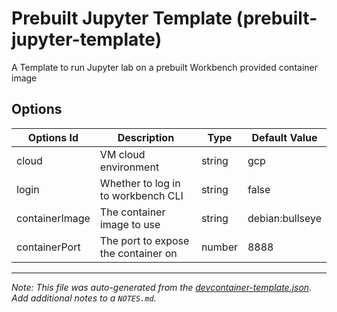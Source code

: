 
# Prebuilt Jupyter Template (prebuilt-jupyter-template)

A Template to run Jupyter lab on a prebuilt Workbench provided container image

## Options

| Options Id | Description | Type | Default Value |
|-----|-----|-----|-----|
| cloud | VM cloud environment | string | gcp |
| login | Whether to log in to workbench CLI | string | false |
| containerImage | The container image to use | string | debian:bullseye |
| containerPort | The port to expose the container on | number | 8888 |



---

_Note: This file was auto-generated from the [devcontainer-template.json](devcontainer-template.json).  Add additional notes to a `NOTES.md`._
